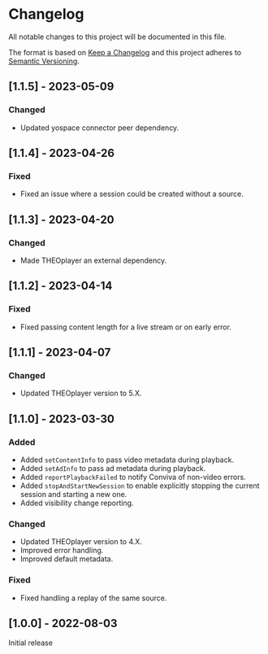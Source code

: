 # Changelog

All notable changes to this project will be documented in this file.

The format is based on [Keep a Changelog](http://keepachangelog.com/en/1.0.0/)
and this project adheres to [Semantic Versioning](http://semver.org/spec/v2.0.0.html).

## [1.1.5] - 2023-05-09

### Changed

- Updated yospace connector peer dependency.

## [1.1.4] - 2023-04-26

### Fixed

- Fixed an issue where a session could be created without a source.

## [1.1.3] - 2023-04-20

### Changed

- Made THEOplayer an external dependency.

## [1.1.2] - 2023-04-14

### Fixed

- Fixed passing content length for a live stream or on early error.

## [1.1.1] - 2023-04-07

### Changed

- Updated THEOplayer version to 5.X.

## [1.1.0] - 2023-03-30

### Added

- Added `setContentInfo` to pass video metadata during playback.
- Added `setAdInfo` to pass ad metadata during playback.
- Added `reportPlaybackFailed` to notify Conviva of non-video errors.
- Added `stopAndStartNewSession` to enable explicitly stopping the current session and starting a new one.
- Added visibility change reporting.

### Changed

- Updated THEOplayer version to 4.X.
- Improved error handling.
- Improved default metadata.

### Fixed

- Fixed handling a replay of the same source.

## [1.0.0] - 2022-08-03

Initial release
